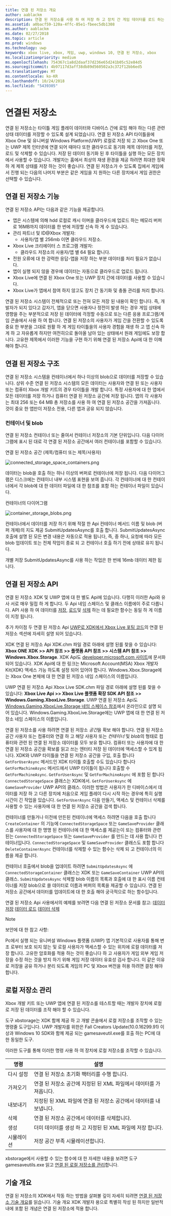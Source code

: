 ```yaml
---
title: 연결 된 저장소 개요
author: aablackm
description: 연결 된 저장소를 사용 하 여 저장 하 고 장치 간 게임 데이터를 로드 하는 방법을 알아봅니다.
ms.assetid: a0bacf59-120a-4ffc-85e1-fbeec5db1308
ms.author: aablackm
ms.date: 02/27/2018
ms.topic: article
ms.prod: windows
ms.technology: uwp
keywords: xbox live, xbox, 게임, uwp, windows 10, 연결 된 저장소, xbox
ms.localizationpriority: medium
ms.openlocfilehash: 754367c1a8d2daaf37d236e65d241b05c52e84d5
ms.sourcegitcommit: 4b97117d3aff38db89d560502a3c372f12bb6ed5
ms.translationtype: MT
ms.contentlocale: ko-KR
ms.lasthandoff: 10/24/2018
ms.locfileid: "5439305"
---
```

# <a name="connected-storage"></a>연결된 저장소
연결 된 저장소는 타이틀 게임 플레이 데이터와 디바이스 간에 로밍 해야 하는 다른 관련 상태 데이터를 저장할 수 있도록 설계 되었습니다. 연결 된 저장소 API 타이틀을에 Xbox One 및 유니버설 Windows Platform(UWP) 로컬로 저장 되 고 Xbox One 또는 UWP 제목 인터넷에 연결 되어 때마다 또한 클라우드로 동기화 제목 데이터를 저장, 로드 및 삭제할 수 있습니다. 저장 된 데이터 동기화 된 후 타이틀을 실행 하는 모든 장치에서 사용할 수 있습니다. 개발자는 홈에서 최상의 재생 환경을 제공 하려면 최대한 정확 하 게 제목 상태를 저장 하는 것이 좋습니다. 연결 된 저장소가 수 있도록 집에서 게임에서 진행 되는 다음의 나머지 부분은 같은 게임을 지 원하는 다른 장치에서 게임 권한은 선택할 수 있습니다.

## <a name="connected-storage-features"></a>연결 된 저장소 기능

연결 된 저장소 API는 다음과 같은 기능을 제공합니다.

- 앱은 시스템에 의해 hdd 로컬로 캐시 이며을 클라우드에 업로드 하는 메모리 버퍼로 16MB까지 데이터를 한 번에 저장할 신속 하 게 수 있습니다.
- 관리 파트너 및 ID@Xbox 개발자:
    - 사용자/앱 별 256mb 이면 클라우드 저장소.
- Xbox Live 크리에이터 스 프로그램 개발자:
    - 클라우드 저장소의 사용자/앱 별 64 필요 합니다.
- 전원 오류에 대 한 강력한 응답-앱을 저장 하는 부분 데이터를 처리 필요가 없습니다.
- 앱이 실행 되지 않을 경우에 데이터는 자동으로 클라우드로 업로드 됩니다.
- Xbox Live에 연결 된 Xbox One 또는 UWP 장치 간에 데이터를 사용할 수 있습니다.
- Xbox Live가 앱에서 참여 하지 않고도 장치 간 동기화 및 충돌 관리를 처리 합니다.

연결 된 저장소 시스템이 전체적으로 또는 전혀 모든 저장 된 내용이 확인 합니다. 즉, 개발자가 되지 있다고 갑자기, 앱을 닫으면 사용자나 정전이 발생 하는 경우 게임 상태에 영향을 주는 부분적으로 저장 된 데이터에 걱정할 수동으로 또는 다른 응용 프로그램/게임 콘솔에서 사용 하 여 합니다. 연결 된 저장소의 사용자가 게임 간을 전환할 수 있도록 중요 한 부분을 그대로 원활 하 게 게임 타이틀을의 사용자 경험을 재생 하 고 앱 신속 하 게 하 고 자유롭게 하지만 여전히으로 돌아올 남아 있는 상태에서 원래 게임에도 보장 합니다. 고유한 제목에서 이러한 기능을 구현 하기 위해 연결 된 저장소 Api에 대 한 이해 해야 합니다.

## <a name="connected-storage-structure"></a>연결 된 저장소 구조

연결 된 저장소 시스템을 컨테이너에서 하나 이상의 blob으로 데이터를 저장할 수 있습니다. 상위 수준 연결 된 저장소 시스템의 모든 데이터는 사용자와 연결 된 또는 사용자 또는 컴퓨터 Xbox 개발 키트의 경우 타이틀을 개발 합니다. 특정 사용자에 대 한 앱에서 모든 데이터를 저장 하거나 컴퓨터 연결 된 저장소 공간에 저장 됩니다. 앱의 각 사용자는 최대 256 또는 64 MB 총 저장소를 사용 하 여 연결 된 저장소 공간을 가져옵니다. 것이 중요 한 앱만이 저장소 전용, 다른 앱과 공유 되지 않습니다.

### <a name="containers-and-blobs"></a>컨테이너 및 blob

연결 된 저장소 컨테이너 또는 줄여서 컨테이너 저장소의 기본 단위입니다. 다음 다이어그램에 표시 된 대로 각 연결 된 저장소 공간에서 여러 컨테이너를 포함할 수 있습니다.

연결 된 저장소 공간 (제목/컴퓨터 또는 제목/사용자)

![connected_storage_space_containers.png](../../images/connected_storage/connected_storage_space_containers.png)

 데이터는 blob을 호출 하는 하나 이상의 버퍼로 컨테이너에 저장 됩니다. 다음 다이어그램은 디스크에는 컨테이너 내부 시스템 표현을 보여 줍니다. 각 컨테이너에 대 한 컨테이너에서 각 blob에 대 한 데이터 파일에 대 한 참조를 포함 하는 컨테이너 파일이 있습니다.

컨테이너의 다이어그램

![container_storage_blobs.png](../../images/connected_storage/container_storage_blobs.png)

컨테이너에서 데이터를 저장 하기 위해 적절 한 Api 컨테이너 메서드 이름 및 blob (버퍼 개체)의 지도 제공 SubmitUpdatesAsync를 호출 합니다. SubmitUpdatesAsync 호출에 설명 된 모든 변경 내용은 자동으로 적용 됩니다, 즉, 중 하나, 요청에 따라 모든 blob 업데이트 또는 전체 작업이 종료 되 고 컨테이너 호출 하기 전에 상태로 유지 됩니다.

개별 저장 SubmitUpdatesAsync를 사용 하는 작업은 한 번에 16mb 데이터 제한 됩니다.

## <a name="connected-storage-api"></a>연결 된 저장소 API

연결 된 저장소 XDK 및 UWP 앱에 대 한 별도 Api에 있습니다. 다행히 이러한 Api와 유사 서로 매우 밀접 하 게 합니다. 두 Api 네임 스페이스 및 클래스 이름에이 주로 다릅니다. API 사용 하 여 데이터를 [저장](connected-storage-saving.md), [로드](connected-storage-loading.md)및 [삭제](connected-storage-deleting.md) 하는 데 필요한 함수는 동일 하 게 이름이 지정 됩니다.

추가 차이점 두 연결 된 저장소 Api [UWP로 XDK에서 Xbox Live 포팅 코드](../../using-xbox-live/porting-xbox-live-code-from-xdk-to-uwp.md)의 연결 된 저장소 섹션에 자세히 설명 되어 있습니다.

XDK 연결 된 저장소 Api XDK.chm 파일 경로 아래에 설명 된를 찾을 수 있습니다: **Xbox ONE XDK >> API 참조 >> 플랫폼 API 참조 >> 시스템 API 참조 >> Windows.Xbox.Storage**.
XDK Api도 [developer.microsoft.com 사이트](https://developer.microsoft.com/en-us/games/xbox/docs/xdk/storage-xbox-microsoft-n)에 문서화 되어 있습니다.
XDK Api에 대 한 링크는 Microsoft Account(MSA) Xbox 개발자 Kit(XDK) 액세스 가능 하도록 설정 되어 있어야 합니다.
Windows.Xbox.Storage에는 Xbox One 본체에 대 한 연결 된 저장소 네임 스페이스의 이름입니다.

UWP 연결 된 저장소 Api Xbox Live SDK.chm 파일 경로 아래에 설명 된를 찾을 수 있습니다: **Xbox Live Api >> Xbox Live 플랫폼 확장 SDK API 참조 >> Windows.Gaming.XboxLive.Storage**.
UWP 연결 된 저장소 Api도 [Windows.Gaming.XboxLive.Storage 네임 스페이스 참조](https://docs.microsoft.com/en-us/uwp/api/windows.gaming.xboxlive.storage)에서 온라인으로 설명 되어 있습니다.
Windows.Gaming.XboxLive.Storage에는 UWP 앱에 대 한 연결 된 저장소 네임 스페이스의 이름입니다.

연결 된 저장소를 사용 하려면 연결 된 저장소 *공간*을 확보 해야 합니다. 연결 된 저장소 공간 사용자 또는 컴퓨터와 연결 하 고 해당 사용자 또는 *컨테이너* 및 *blob*의 형태로 컴퓨터와 관련 된 연결 된 저장소 데이터를 모두 보유 합니다. 컴퓨터 또는 사용자에 대 한 연결 된 저장소 공간을 확보를 읽고 쓰는 엔터티 저장 된 데이터에 액세스할 수 있게 됩니다. XDK와 UWP 타이틀을 연결 된 저장소 공간을 구입, 호출 합니다 `GetForUserAsync` 메서드인 XDK 타이틀 호출할 수도 있습니다 합니다 `GetForMachineAsync` 메서드에서 UWP 타이틀이 됩니다 호출할 수 `GetForMachineAsync`. `GetForUserAsync` 및 `GetForMachineAsync` 에 포함 된 합니다 `ConnectedStorageSpace` 클래스는 XDK에서. `GetForUserAsync` 에 `GameSaveProvider` UWP API의 클래스. 이러한 방법은 사용자가 한 디바이스에서 데이터를 저장 하 고 다른 장치에 처음으로 게임 플레이 다시 시작 하는 경우에 특히 실행 시간이 긴 작업을 있습니다. `GetForUserAsync` 다음 만들기, 액세스 및 컨테이너 삭제를 사용할 수 있는 사용자에 대 한 연결 된 저장소 공간을 검색 합니다.

컨테이너를 만들거나 이전에 만든된 컨테이너에 액세스 하려면 다음을 호출 합니다 `CreateContainer` 의 기능에 `ConnectedStorageSpace` 또는 `GameSaveProvider` 클래스를 사용자에 대 한 명명 된 컨테이너에 대 한 액세스를 제공는이 또는 컴퓨터와 관련 된는 `ConnectedStorageSpace` 또는 `GameSaveProvider` 를 만드는 데 사용 합니다 컨테이너입니다. `ConnectedStorageSpace` 및 `GameSaveProvider` 클래스도 포함 합니다 `DeleteContainerAsync` 컨테이너를 삭제할 수 있는 함수는 삭제 되 고 컨테이너의 이름을 제공 합니다.

컨테이너 호출에서 blob을 업데이트 하려면 `SubmitUpdatesAsync` 에 `ConnectedStorageContainer` 클래스는 XDK 또는 `GameSaveContainer` UWP API의 클래스. `SubmitUpdatesAsync` 삭제할 blob 이름의 목록과 호출에 대 한 표시 이름 컨테이너를 저장 blob으로 쓸 데이터로 이름과 버퍼의 목록을 제공할 수 있습니다. 연결 된 저장소 공간에서 데이터를 업데이트에 대 한 호출 해야 궁극적으로 하는 함수입니다.

연결 된 저장소 Api 사용에서의 예제를 보려면 다음 연결 된 저장소 문서를 참고: [데이터 저장](connected-storage-saving.md)
[데이터 로드](connected-storage-loading.md)
[데이터 삭제](connected-storage-deleting.md)

> [!NOTE]
> 보안에 대 한 참고 사항:
>
> Pc에서 실행 되는 유니버설 Windows 플랫폼 (UWP) 앱 기본적으로 사용자를 통해 변조 로부터 보호 되지 않는 및 로컬 사용자가 액세스할 수 있는 위치에 로컬 데이터를 저장 합니다.
>고유한 암호화를 적용 하는 것이 좋습니다 하 고 사용자가 게임 외부 게임 저장을 수정 하는 것을 방지 하기 위해 게임 저장 데이터 유효성 검사 합니다.
>이 같은 이유로 저장을 공유 하거나 분리 되도록 게임의 PC 및 Xbox 버전을 허용 하려면 결정 해야 합니다.

## <a name="managing-local-storage"></a>로컬 저장소 관리

Xbox 개발 키트 또는 UWP 앱에 연결 된 저장소를 테스트할 때는 개발자 장치에 로컬로 저장 된 데이터를 조작 해야 할 수 있습니다.

도구 xbstorage는 XDK 함께 제공 하 고 개발 콘솔에서 로컬 저장소를 조작할 수 있는 명령줄 도구입니다.
UWP 개발자를 위한은 Fall Creators Update(10.0.16299.91) 이상과 Windows 10 SDK와 함께 제공 되는 gamesaveutil.exe를 호출 하는 PC에 대 한 동일한 도구.

이러한 도구를 통해 이러한 명령 사용 하 여 장치에 로컬 저장소를 조작할 수 있습니다.

|명령  |설명  |
|---------|---------|
|다시 설정    | 연결 된 저장소 초기화 팩터리를 수행 합니다. |
|가져오기   | 연결 된 저장소 공간에 지정된 된 XML 파일에서 데이터를 가져옵니다. |
|내보내기   | 지정된 된 XML 파일에 연결 된 저장소 공간에서 데이터를 내보냅니다. |
|삭제   | 연결 된 저장소 공간에서 데이터를 삭제합니다. |
|생성 | 더미 데이터를 생성 하 고 지정된 된 XML 파일에 저장 합니다. |
|시뮬레이션 | 저장 공간 부족 시뮬레이션합니다. |

xbstorage에서 사용할 수 있는 함수에 대 한 자세한 내용을 보려면 도구 gamesaveutils.exe 읽고 [연결 된 로컬 저장소를 관리](connected-storage-xb-storage.md)합니다.

## <a name="technical-overview"></a>기술 개요

연결 된 저장소의 XDK에서 작동 하는 방법을 살펴볼 깊이 자세히 되려면 [연결 된 저장소 기술 개요](connected-storage-technical-overview.md)를 읽습니다. 기술 개요 XDK 개발자 용으로 특별히 작성 된 하지만 일반적 내에 포함 된 개념은 연결 된 저장소에 적용 합니다.